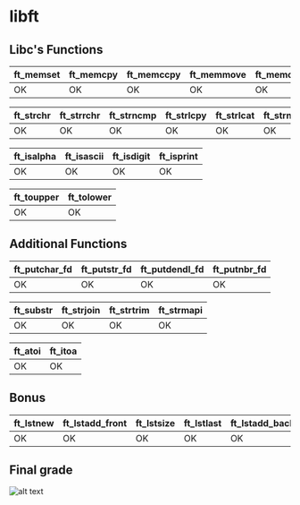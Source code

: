 # libft

## Libc's Functions

| ft_memset | ft_memcpy | ft_memccpy | ft_memmove | ft_memchr | ft_memcmp | ft_bzero | ft_calloc |
|----|----|----|----|----|----|----|----|
| OK | OK | OK | OK | OK | OK | OK | OK |

| ft_strchr | ft_strrchr | ft_strncmp | ft_strlcpy | ft_strlcat | ft_strnstr | ft_strlen | ft_strdup |
|----|----|----|----|----|----|----|----|
| OK | OK | OK | OK | OK | OK | OK | OK |

| ft_isalpha | ft_isascii | ft_isdigit | ft_isprint |
|----|----|----|----|
| OK | OK | OK | OK |

| ft_toupper | ft_tolower |
|----|----|
| OK | OK |

## Additional Functions

| ft_putchar_fd | ft_putstr_fd | ft_putdendl_fd | ft_putnbr_fd |
|----|----|----|----|
| OK | OK | OK | OK |

| ft_substr | ft_strjoin | ft_strtrim | ft_strmapi |
|----|----|----|----|
| OK | OK | OK | OK |

| ft_atoi | ft_itoa |
|----|----|
| OK | OK |

## Bonus

| ft_lstnew | ft_lstadd_front | ft_lstsize | ft_lstlast | ft_lstadd_back | ft_lstdelone | ft_lstclear | ft_lstiter | ft_lstmap
|----|----|----|----|----|----|----|----|----|
| OK | OK | OK | OK | OK | OK | OK | OK | OK |

## Final grade
![alt text](https://image.prntscr.com/image/NCikhVS7SeWMB6Ue2hgYjA.png)

